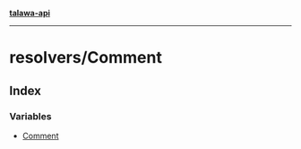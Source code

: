 [**talawa-api**](../../README.md)

***

# resolvers/Comment

## Index

### Variables

- [Comment](variables/Comment.md)
